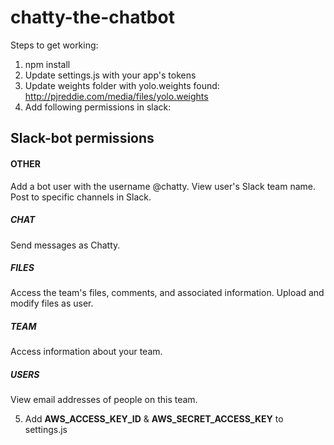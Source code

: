 # chatty-the-chatbot

Steps to get working:
1. npm install
2. Update settings.js with your app's tokens
3. Update weights folder with yolo.weights found: http://pjreddie.com/media/files/yolo.weights
4. Add following permissions in slack:

## Slack-bot permissions
#### OTHER
Add a bot user with the username @chatty.
View user's Slack team name.
Post to specific channels in Slack.

##### CHAT
Send messages as Chatty.

##### FILES
Access the team's files, comments, and associated information.
Upload and modify files as user.

##### TEAM
Access information about your team.

##### USERS
View email addresses of people on this team.

5. Add **AWS_ACCESS_KEY_ID** & **AWS_SECRET_ACCESS_KEY** to settings.js
